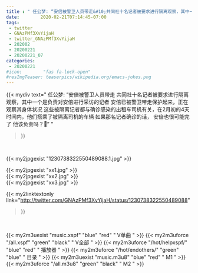 ```yaml
---
title : " 任公梦: “安倍被警卫人员带走&#10;共同社十名记者被要求进行隔离观察，其中一个是负责对安倍进行采访的记者 &#10;安倍已被警卫带走保护起来，正在观察其身体状况&#10;这些被隔离记者都与确诊感染的出租车司机有关，在2月初的4天时间内，他们搭乘了被隔离司机的车辆&#10;如果那名记者确诊的话，&#10;安倍也很可能完了&#10;&#10;他该负责吗？🤔”  "
date:        2020-02-21T07:14:45-07:00
tags:
 - twitter
 - GNAzPMf3XvYijaH
 - twitter_GNAzPMf3XvYijaH
 - 202002
 - 20200221
 - 20200221_07
categories:
 - 20200221
#icon:        "fas fa-lock-open"
#resImgTeaser: teaserpics/wikipedia.org/emacs-jokes.png
---
```


{{< mydiv text=" 任公梦: “安倍被警卫人员带走&#10;共同社十名记者被要求进行隔离观察，其中一个是负责对安倍进行采访的记者 &#10;安倍已被警卫带走保护起来，正在观察其身体状况&#10;这些被隔离记者都与确诊感染的出租车司机有关，在2月初的4天时间内，他们搭乘了被隔离司机的车辆&#10;如果那名记者确诊的话，&#10;安倍也很可能完了&#10;&#10;他该负责吗？🤔”  "
>}}
<br>


 {{< my2jpgexist "1230738322550489088.1.jpg" >}}<br> 

{{< my2jpgexist "xx1.jpg" >}}<br>
{{< my2jpgexist "xx2.jpg" >}}<br>
{{< my2jpgexist "xx3.jpg" >}}<br>


{{< my2linktextonly link="http://twitter.com/GNAzPMf3XvYijaH/status/1230738322550489088"
>}}


<br>

{{< my2m3uexist "music.xspf"        "blue"   "red"    " V单曲 " >}} {{< my2m3uforce "/all.xspf"         "green"  "black"  " V全部 " >}} {{< my2m3uforce "/hot/helpxspf/"    "blue"   "red"    " 播放器 " >}} {{< my2m3uforce "/hot/endothers/"   "green"  "blue"   " 目录 " >}} {{< my2m3uexist "music.m3u8"        "blue"   "red"    " M1 " >}} {{< my2m3uforce "/all.m3u8"         "green"  "black"  " M2 " >}} 
